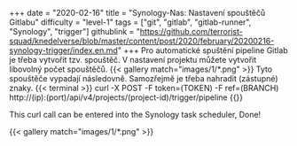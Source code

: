 +++
date = "2020-02-16"
title = "Synology-Nas: Nastavení spouštěčů Gitlabu"
difficulty = "level-1"
tags = ["git", "gitlab", "gitlab-runner", "Synology", "trigger"]
githublink = "https://github.com/terrorist-squad/knedelverse/blob/master/content/post/2020/february/20200216-synology-trigger/index.en.md"
+++
Pro automatické spuštění pipeline Gitlab je třeba vytvořit tzv. spouštěč. V nastavení projektu můžete vytvořit libovolný počet spouštěčů.
{{< gallery match="images/1/*.png" >}}
Tyto spouštěče vypadají následovně. Samozřejmě je třeba nahradit (zástupné) znaky.
{{< terminal >}}
curl -X POST -F token=(TOKEN) -F ref=(BRANCH) http://(ip):(port)/api/v4/projects/(project-id)/trigger/pipeline
{{</terminal >}}

This curl call can be entered into the Synology task scheduler, Done!

{{< gallery match="images/1/*.png" >}}
